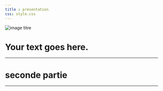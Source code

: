 ```yaml
---
title : présentation
css: style.css
---
```


<div class="container">
  <div class="left-column">
    <img src="images/image2.jpeg" alt="image titre">
  </div>
  <div class="right-column">
    <h1>Your text goes here.</h1>
  </div>
</div>

---

# seconde partie

---

